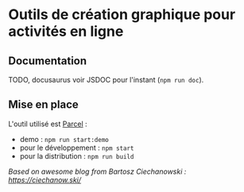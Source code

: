 # Outils de création graphique pour activités en ligne

## Documentation

TODO, docusaurus voir JSDOC pour l'instant (`npm run doc`).

## Mise en place

L'outil utilisé est [Parcel](https://parceljs.org/) :

 - demo : `npm run start:demo`
 - pour le développement : `npm start`
 - pour la distribution : `npm run build`

_Based on awesome blog from Bartosz Ciechanowski : https://ciechanow.ski/_

